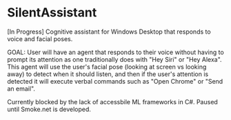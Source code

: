 # SilentAssistant
[In Progress] Cognitive assistant for Windows Desktop that responds to voice and facial poses.

GOAL: User will have an agent that responds to their voice without having to prompt its attention as one traditionally does with "Hey Siri" or "Hey Alexa". This agent will use the user's facial pose (looking at screen vs looking away) to detect when it should listen, and then if the user's attention is detected it will execute verbal commands such as "Open Chrome" or "Send an email".

Currently blocked by the lack of accessbile ML frameworks in C#. Paused until Smoke.net is developed. 
